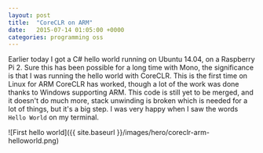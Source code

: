 ```yaml
---
layout: post
title:  "CoreCLR on ARM"
date:   2015-07-14 01:05:00 +0000
categories: programming oss
---
```

Earlier today I got a C# hello world running on Ubuntu 14.04, on a Raspberry Pi 2. Sure this has been possible for a long time with Mono, the significance is that I was running the hello world with CoreCLR. This is the first time on Linux for ARM CoreCLR has worked, though a lot of the work was done thanks to Windows supporting ARM. This code is still yet to be merged, and it doesn't do much more, stack unwinding is broken which is needed for a lot of things, but it's a big step. I was very happy when I saw the words `Hello World` on my terminal.

![First hello world]({{ site.baseurl }}/images/hero/coreclr-arm-helloworld.png)
